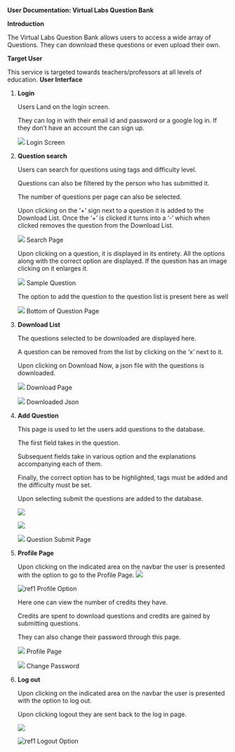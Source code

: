 **User Documentation: Virtual Labs Question Bank** 

**Introduction** 

The Virtual Labs Question Bank allows users to access a wide array of Questions. They can download these questions or even upload their own.

**Target User** 

This service is targeted towards teachers/professors at all levels of education. **User Interface** 

1. **Login** 

   Users Land on the login screen. 

   They can log in with their email id and password or a google log in. If they don’t have an account the can sign up.

   ![](Aspose.Words.66f568cb-6f40-48db-a5da-b8b9f23ab8c6.001.jpeg)
   Login Screen

2. **Question search** 

   Users can search for questions using tags and difficulty level.

   Questions can also be filtered by the person who has submitted it. 

   The number of questions per page can also be selected.

   Upon clicking on the ‘+’ sign next to a question it is added to the Download List. Once the ‘+’ is clicked it turns into a ‘-‘ which when clicked removes the question from the Download List. 

   ![](Aspose.Words.66f568cb-6f40-48db-a5da-b8b9f23ab8c6.002.jpeg)
   Search Page

   Upon clicking on a question, it is displayed in its entirety. All the options along with the correct option are displayed. If the question has an image clicking on it enlarges it. 

   ![](Aspose.Words.66f568cb-6f40-48db-a5da-b8b9f23ab8c6.003.jpeg)
   Sample Question

   The option to add the question to the question list is present here as well 

   ![](Aspose.Words.66f568cb-6f40-48db-a5da-b8b9f23ab8c6.004.jpeg)
   Bottom of Question Page

3. **Download List** 

   The questions selected to be downloaded are displayed here.

   A question can be removed from the list by clicking on the ‘x’ next to it. 

   Upon clicking on Download Now, a json file with the questions is downloaded.

   ![](Aspose.Words.66f568cb-6f40-48db-a5da-b8b9f23ab8c6.005.jpeg)
   Download Page

   ![](Aspose.Words.66f568cb-6f40-48db-a5da-b8b9f23ab8c6.006.jpeg)
   Downloaded Json

4. **Add Question** 

   This page is used to let the users add questions to the database. 

   The first field takes in the question. 

   Subsequent fields take in various option and the explanations accompanying each of them. 

   Finally, the correct option has to be highlighted, tags must be added and the difficulty must be set. 

   Upon selecting submit the questions are added to the database.

   ![](Aspose.Words.66f568cb-6f40-48db-a5da-b8b9f23ab8c6.007.jpeg)

   ![](Aspose.Words.66f568cb-6f40-48db-a5da-b8b9f23ab8c6.008.jpeg)

   ![](Aspose.Words.66f568cb-6f40-48db-a5da-b8b9f23ab8c6.009.jpeg)
   Question Submit Page

5. **Profile Page** 

   Upon clicking on the indicated area on the navbar the user is presented with the option to go to the Profile Page. 
   ![](Aspose.Words.66f568cb-6f40-48db-a5da-b8b9f23ab8c6.011.png)

   ![ref1]
   Profile Option

   Here one can view the number of credits they have. 

   Credits are spent to download questions and credits are gained by submitting questions. 

   They can also change their password through this page.

   ![](Aspose.Words.66f568cb-6f40-48db-a5da-b8b9f23ab8c6.013.jpeg)
   Profile Page

   ![](Aspose.Words.66f568cb-6f40-48db-a5da-b8b9f23ab8c6.014.jpeg)
   Change Password

6. **Log out** 

   Upon clicking on the indicated area on the navbar the user is presented with the option to log out. 

   Upon clicking logout they are sent back to the log in page.

   ![](Aspose.Words.66f568cb-6f40-48db-a5da-b8b9f23ab8c6.015.png)

   ![ref1]
   Logout Option

[ref1]: Aspose.Words.66f568cb-6f40-48db-a5da-b8b9f23ab8c6.012.png
